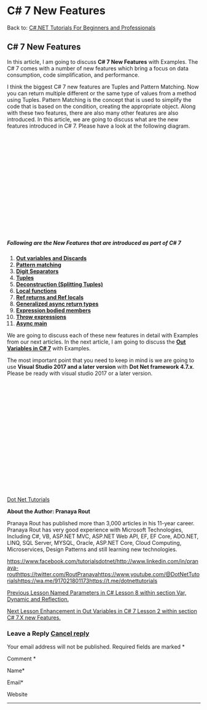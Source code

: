 # C# 7 New Features

Back to: [C#.NET Tutorials For Beginners and Professionals](https://dotnettutorials.net/course/csharp-dot-net-tutorials/)

## **C# 7 New Features**

In this article, I am going to discuss **C# 7 New Features** with Examples. The C# 7 comes with a number of new features which bring a focus on data consumption, code simplification, and performance.

I think the biggest C# 7 new features are Tuples and Pattern Matching. Now you can return multiple different or the same type of values from a method using Tuples. Pattern Matching is the concept that is used to simplify the code that is based on the condition, creating the appropriate object. Along with these two features, there are also many other features are also introduced. In this article, we are going to discuss what are the new features introduced in C# 7. Please have a look at the following diagram.

![C# 7 New Features](data:image/svg+xml,%3Csvg%20xmlns=%22http://www.w3.org/2000/svg%22%20width=%22677%22%20height=%22342%22%3E%3C/svg%3E "C# 7 New Features")

##### **Following are the New Features that are introduced as part of C# 7**

1. [**Out variables and Discards**](https://dotnettutorials.net/lesson/out-variables-csharp7/)
2. **[Pattern matching](https://dotnettutorials.net/lesson/pattern-matching-csharp/)**
3. **[Digit Separators](https://dotnettutorials.net/lesson/digit-separators-csharp/)**
4. **[Tuples](https://dotnettutorials.net/lesson/tuples-csharp/)**
5. **[Deconstruction (Splitting Tuples)](https://dotnettutorials.net/lesson/splitting-tuples-csharp/)**
6. **[Local functions](https://dotnettutorials.net/lesson/local-functions-csharp/)**
7. **[Ref returns and Ref locals](https://dotnettutorials.net/lesson/ref-locals-and-ref-returns-chsarp/)**
8. **[Generalized async return types](https://dotnettutorials.net/lesson/generalized-async-return-types/)**
9. **[Expression bodied members](https://dotnettutorials.net/lesson/expression-bodied-members-csharp/)**
10. **[Throw expressions](https://dotnettutorials.net/lesson/thrown-expressions-csharp/)**
11. **[Async main](https://dotnettutorials.net/lesson/async-main-csharp/)**

We are going to discuss each of these new features in detail with Examples from our next articles. In the next article, I am going to discuss the **[Out Variables in C# 7](https://dotnettutorials.net/lesson/out-variables-csharp7/)** with Examples.

The most important point that you need to keep in mind is we are going to use **Visual Studio 2017 and a later version** with **Dot Net framework 4.7.x**. Please be ready with visual studio 2017 or a later version.

[![dotnettutorials 1280x720](data:image/svg+xml,%3Csvg%20xmlns=%22http://www.w3.org/2000/svg%22%20width=%221280%22%20height=%22720%22%3E%3C/svg%3E)](https://dotnettutorials.net/pranaya-rout/)

[Dot Net Tutorials](https://dotnettutorials.net/pranaya-rout/)

**About the Author: Pranaya Rout**

Pranaya Rout has published more than 3,000 articles in his 11-year career. Pranaya Rout has very good experience with Microsoft Technologies, Including C#, VB, ASP.NET MVC, ASP.NET Web API, EF, EF Core, ADO.NET, LINQ, SQL Server, MYSQL, Oracle, ASP.NET Core, Cloud Computing, Microservices, Design Patterns and still learning new technologies.

https://www.facebook.com/tutorialsdotnet/http://www.linkedin.com/in/pranaya-routhttps://twitter.com/RoutPranayahttps://www.youtube.com/@DotNetTutorialshttps://wa.me/917021801173https://t.me/dotnettutorials

[Previous Lesson
Named Parameters in C#
Lesson 8 within section Var, Dynamic and Reflection.](https://dotnettutorials.net/lesson/named-parameters-in-csharp/)

[Next Lesson
Enhancement in Out Variables in C# 7
Lesson 2 within section C# 7.X new Features.](https://dotnettutorials.net/lesson/out-variables-csharp7/)

### Leave a Reply [Cancel reply](/lesson/csharp-7-new-features/#respond)

Your email address will not be published. Required fields are marked \*

Comment \* 

Name\*

Email\*

Website

---